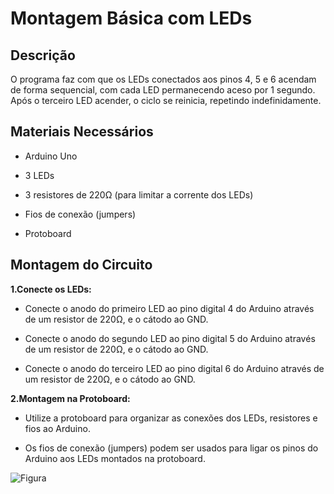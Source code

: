 # Montagem Básica com LEDs
## Descrição
O programa faz com que os LEDs conectados aos pinos 4, 5 e 6 acendam de forma sequencial, com cada LED permanecendo aceso por 1 segundo. Após o terceiro LED acender, o ciclo se reinicia, repetindo indefinidamente.

## Materiais Necessários
+ Arduino Uno

+ 3 LEDs

+ 3 resistores de 220Ω (para limitar a corrente dos LEDs)

+ Fios de conexão (jumpers)

+ Protoboard

## Montagem do Circuito


**1.Conecte os LEDs:**

* Conecte o anodo do primeiro LED ao pino digital 4 do Arduino através de um resistor de 220Ω, e o cátodo ao GND.

* Conecte o anodo do segundo LED ao pino digital 5 do Arduino através de um resistor de 220Ω, e o cátodo ao GND.

* Conecte o anodo do terceiro LED ao pino digital 6 do Arduino através de um resistor de 220Ω, e o cátodo ao GND.

**2.Montagem na Protoboard:**


* Utilize a protoboard para organizar as conexões dos LEDs, resistores e fios ao Arduino.

* Os fios de conexão (jumpers) podem ser usados para ligar os pinos do Arduino aos LEDs montados na protoboard.

![Figura](https://github.com/user-attachments/assets/24bc438a-783c-4db5-b29f-fe2760251634)
